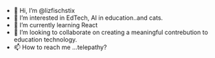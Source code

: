 - 👋 Hi, I’m @lizfischstix
- 👀 I’m interested in EdTech, AI in education..and cats.
- 🌱 I’m currently learning React
- 💞️ I’m looking to collaborate on creating a meaningful contrebution to education technology.
- 📫 How to reach me ...telepathy?

<!---
lizfischstix/lizfischstix is a ✨ special ✨ repository because its `README.md` (this file) appears on your GitHub profile.
You can click the Preview link to take a look at your changes.
--->
